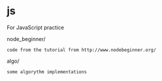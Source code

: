 js
==

For JavaScript practice

node_beginner/

	code from the tutorial from http://www.nodebeginner.org/

algo/

	some algorythm implementations

